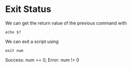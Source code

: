 # Exit Status

We can get the return value of the previous command with

```
echo $?
```

We can exit a script using

```
exit num
```

Success: num == 0, Error: num != 0
